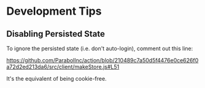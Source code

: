 
# Development Tips

## Disabling Persisted State

To ignore the persisted state (i.e. don't auto-login), comment out this line:

https://github.com/ParabolInc/action/blob/210489c7a50d5f4476e0ce626f0a72d2ed213da6/src/client/makeStore.js#L51

It's the equivalent of being cookie-free.
